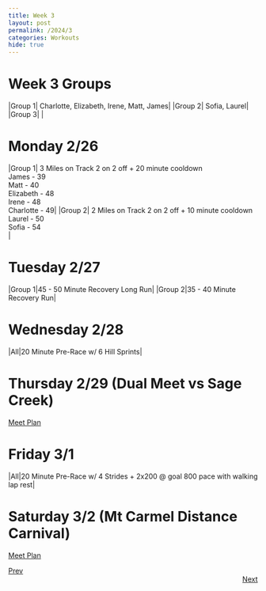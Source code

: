 ```yaml
---
title: Week 3
layout: post
permalink: /2024/3
categories: Workouts
hide: true
---
```



# Week 3 Groups

|Group 1| Charlotte, Elizabeth, Irene, Matt, James|
|Group 2| Sofia, Laurel|
|Group 3| |

# Monday 2/26 

|Group 1| 3 Miles on Track 2 on 2 off + 20 minute cooldown <br> James - 39 <br> Matt - 40 <br> Elizabeth - 48 <br> Irene - 48 <br> Charlotte - 49|
|Group 2| 2 Miles on Track 2 on 2 off + 10 minute cooldown <br> Laurel - 50 <br> Sofia - 54 <br>|

# Tuesday 2/27

|Group 1|45 - 50 Minute Recovery Long Run|
|Group 2|35 - 40 Minute Recovery Run|

# Wednesday 2/28

|All|20 Minute Pre-Race w/ 6 Hill Sprints|

# Thursday 2/29 (Dual Meet vs Sage Creek)

[Meet Plan]({{site.baseurl}}/2024/SC)

# Friday 3/1

|All|20 Minute Pre-Race w/ 4 Strides + 2x200 @ goal 800 pace with walking lap rest|

# Saturday 3/2 (Mt Carmel Distance Carnival)

[Meet Plan]({{site.baseurl}}/2024/MCDC)

<div style="text-align: left"> <a href="{{site.baseurl}}/2024/2">Prev</a></div> 
<div style="text-align: right"> <a href="{{site.baseurl}}/2024/4">Next</a></div>